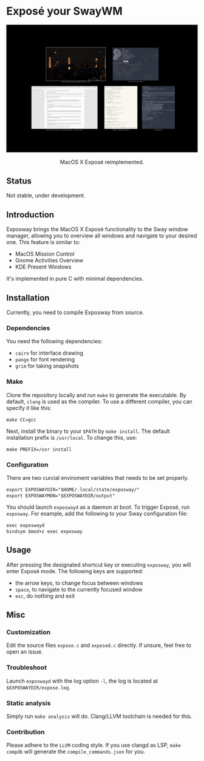 # Exposé your SwayWM

![EFF](exposway.png)
<p align="center">
  MacOS X Exposé reimplemented.
</p>

## Status

Not stable, under development.

## Introduction

Exposway brings the MacOS X Exposé functionality to the Sway window manager,
allowing you to overview all windows and navigate to your desired one.
This feature is similar to:

- MacOS Mission Control
- Gnome Activities Overview
- KDE Present Windows

It's implemented in pure C with minimal dependencies.

## Installation

Currently, you need to compile Exposway from source.

### Dependencies

You need the following dependencies:

- `cairo` for interface drawing
- `pango` for font rendering
- `grim` for taking snapshots

### Make

Clone the repository locally and run `make` to generate the executable.
By default, `clang` is used as the compiler.
To use a different compiler, you can specify it like this:

```shell
make CC=gcc
```

Next, install the binary to your `$PATH` by `make install`.
The default installation prefix is `/usr/local`.
To change this, use:

```shell
make PREFIX=/usr install
```

### Configuration

There are two curcial enviroment variables that needs to be set properly.

```shell
export EXPOSWAYDIR="$HOME/.local/state/exposway/"
export EXPOSWAYMON="$EXPOSWAYDIR/output"
```

You should launch `exposwayd` as a daemon at boot.
To trigger Exposé, run `exposway`.
For example, add the following to your Sway configuration file:

```shell
exec exposwayd
bindsym $mod+z exec exposway
```

## Usage

After pressing the designated shortcut key or executing `exposway`, you will enter Exposé mode.
The following keys are supported:

- the arrow keys, to change focus between windows
- `space`, to navigate to the currently focused window
- `esc`, do nothing and exit

## Misc

### Customization

Edit the source files `expose.c` and `exposed.c` directly. If unsure, feel free to open an issue.

### Troubleshoot

Launch `exposwayd` with the log option `-l`, the log is located at `$EXPOSWAYDIR/expose.log`.

### Static analysis

Simply run `make analysis` will do. Clang/LLVM toolchain is needed for this.

### Contribution

Please adhere to the `LLVM` coding style. If you use clangd as LSP, `make compdb` will generate the `compile_commands.json` for you.
